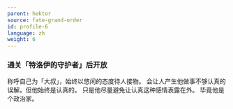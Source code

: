 ```yaml
---
parent: hektor
source: fate-grand-order
id: profile-6
language: zh
weight: 6
---
```


### 通关「特洛伊的守护者」后开放

称呼自己为「大叔」，始终以悠闲的态度待人接物。
会让人产生他做事不够认真的误解。但他始终是认真的。
只是他尽量避免让认真这种感情表露在外。
毕竟他是个政治家。
